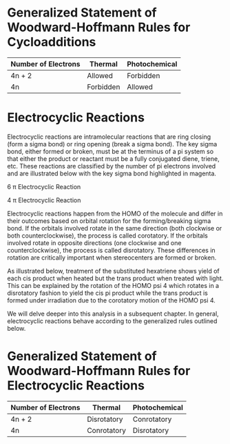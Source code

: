 # Generalized Statement of Woodward-Hoffmann Rules for Cycloadditions

| Number of Electrons | Thermal | Photochemical |
|---------------------|---------|---------------|
| 4n + 2               | Allowed | Forbidden     |
| 4n                   | Forbidden | Allowed       |

# Electrocyclic Reactions

Electrocyclic reactions are intramolecular reactions that are ring closing (form a sigma bond) or ring opening (break a sigma bond). The key sigma bond, either formed or broken, must be at the terminus of a pi system so that either the product or reactant must be a fully conjugated diene, triene, etc. These reactions are classified by the number of pi electrons involved and are illustrated below with the key sigma bond highlighted in magenta.

6 π Electrocyclic Reaction

4 π Electrocyclic Reaction

Electrocyclic reactions happen from the HOMO of the molecule and differ in their outcomes based on orbital rotation for the forming/breaking sigma bond. If the orbitals involved rotate in the same direction (both clockwise or both counterclockwise), the process is called corotatory. If the orbitals involved rotate in opposite directions (one clockwise and one counterclockwise), the process is called disrotatory. These differences in rotation are critically important when stereocenters are formed or broken.

As illustrated below, treatment of the substituted hexatriene shows yield of each cis product when heated but the trans product when treated with light. This can be explained by the rotation of the HOMO psi 4 which rotates in a disrotatory fashion to yield the cis pi product while the trans product is formed under irradiation due to the corotatory motion of the HOMO psi 4.

We will delve deeper into this analysis in a subsequent chapter. In general, electrocyclic reactions behave according to the generalized rules outlined below.

# Generalized Statement of Woodward-Hoffmann Rules for Electrocyclic Reactions

| Number of Electrons | Thermal | Photochemical |
|---------------------|---------|---------------|
| 4n + 2               | Disrotatory | Conrotatory |
| 4n                   | Conrotatory | Disrotatory |
